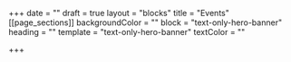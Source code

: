 +++
date = ""
draft = true
layout = "blocks"
title = "Events"
[[page_sections]]
backgroundColor = ""
block = "text-only-hero-banner"
heading = ""
template = "text-only-hero-banner"
textColor = ""

+++
